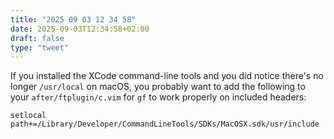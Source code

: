 ```yaml
---
title: "2025 09 03 12 34 58"
date: 2025-09-03T12:34:58+02:00
draft: false
type: "tweet"
---
```

If you installed the XCode command-line tools and you did notice there's no longer `/usr/local` on macOS, you probably want to add the following to your `after/ftplugin/c.vim` for `gf` to work properly on included headers:

```vim
setlocal path+=/Library/Developer/CommandLineTools/SDKs/MacOSX.sdk/usr/include
```
